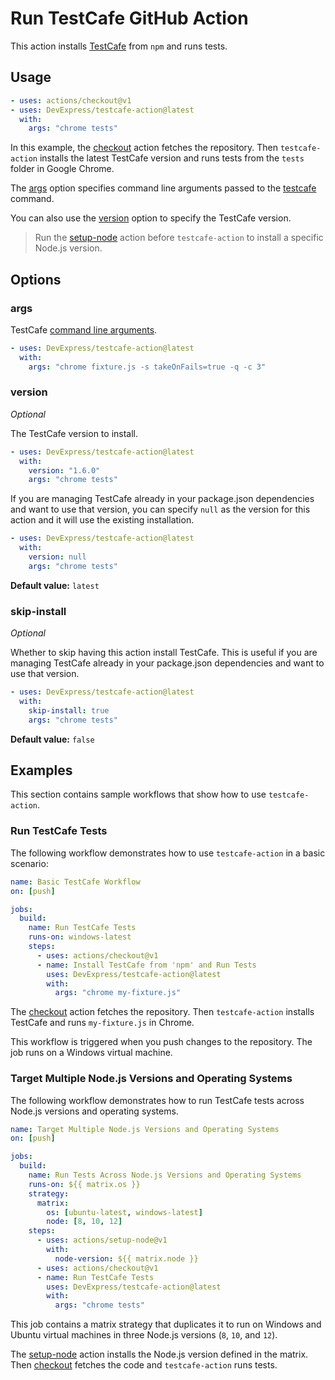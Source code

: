 # Run TestCafe GitHub Action

This action installs [TestCafe](https://github.com/DevExpress/testcafe) from `npm` and runs tests.

## Usage

```yaml
- uses: actions/checkout@v1
- uses: DevExpress/testcafe-action@latest
  with:
    args: "chrome tests"
```

In this example, the [checkout](https://github.com/actions/checkout) action fetches the repository. Then `testcafe-action` installs the latest TestCafe version and runs tests from the `tests` folder in Google Chrome.

The [args](#args) option specifies command line arguments passed to the [testcafe](https://devexpress.github.io/testcafe/documentation/using-testcafe/command-line-interface.html) command.

You can also use the [version](#version) option to specify the TestCafe version.

> Run the [setup-node](https://github.com/actions/setup-node) action before `testcafe-action` to install a specific Node.js version.

## Options

### args

TestCafe [command line arguments](https://devexpress.github.io/testcafe/documentation/using-testcafe/command-line-interface.html).

```yaml
- uses: DevExpress/testcafe-action@latest
  with:
    args: "chrome fixture.js -s takeOnFails=true -q -c 3"
```

### version

*Optional*

The TestCafe version to install.

```yaml
- uses: DevExpress/testcafe-action@latest
  with:
    version: "1.6.0"
    args: "chrome tests"
```

If you are managing TestCafe already in your package.json dependencies and want to use that version, you can specify ``null`` as the version for this action and it will use the existing installation.

```yaml
- uses: DevExpress/testcafe-action@latest
  with:
    version: null
    args: "chrome tests"
```

**Default value:** `latest`

### skip-install

*Optional*

Whether to skip having this action install TestCafe. This is useful if you are managing TestCafe already in your package.json dependencies and want to use that version.

```yaml
- uses: DevExpress/testcafe-action@latest
  with:
    skip-install: true
    args: "chrome tests"
```

**Default value:** `false`

## Examples

This section contains sample workflows that show how to use `testcafe-action`.

### Run TestCafe Tests

The following workflow demonstrates how to use `testcafe-action` in a basic scenario:

```yaml
name: Basic TestCafe Workflow
on: [push]

jobs:
  build:
    name: Run TestCafe Tests
    runs-on: windows-latest
    steps:
      - uses: actions/checkout@v1
      - name: Install TestCafe from 'npm' and Run Tests
        uses: DevExpress/testcafe-action@latest
        with:
          args: "chrome my-fixture.js"
```

The [checkout](https://github.com/actions/checkout) action fetches the repository. Then `testcafe-action` installs TestCafe and runs `my-fixture.js` in Chrome.

This workflow is triggered when you push changes to the repository. The job runs on a Windows virtual machine.

### Target Multiple Node.js Versions and Operating Systems

The following workflow demonstrates how to run TestCafe tests across Node.js versions and operating systems.

```yaml
name: Target Multiple Node.js Versions and Operating Systems
on: [push]

jobs:
  build:
    name: Run Tests Across Node.js Versions and Operating Systems
    runs-on: ${{ matrix.os }}
    strategy:
      matrix:
        os: [ubuntu-latest, windows-latest]
        node: [8, 10, 12]
    steps:
      - uses: actions/setup-node@v1
        with:
          node-version: ${{ matrix.node }}
      - uses: actions/checkout@v1
      - name: Run TestCafe Tests
        uses: DevExpress/testcafe-action@latest
        with:
          args: "chrome tests"
```

This job contains a matrix strategy that duplicates it to run on Windows and Ubuntu virtual machines in three Node.js versions (`8`, `10`, and `12`).

The [setup-node](https://github.com/actions/setup-node) action installs the Node.js version defined in the matrix. Then [checkout](https://github.com/actions/checkout) fetches the code and `testcafe-action` runs tests.

